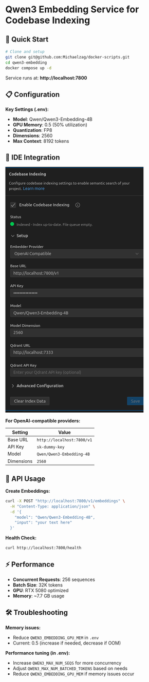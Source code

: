 # Qwen3 Embedding Service for Codebase Indexing


## 🚀 Quick Start

```bash
# Clone and setup
git clone git@github.com:Michaelzag/docker-scripts.git
cd qwen3-embedding
docker compose up -d
```

Service runs at: **http://localhost:7800**

## 📋 Configuration

**Key Settings (.env):**
- **Model**: Qwen/Qwen3-Embedding-4B
- **GPU Memory**: 0.5 (50% utilization)
- **Quantization**: FP8
- **Dimensions**: 2560
- **Max Context**: 8192 tokens

## 🔧 IDE Integration

![Codebase Indexing](images/codebase_indexing.png)

**For OpenAI-compatible providers:**

| Setting | Value |
|---------|-------|
| Base URL | `http://localhost:7800/v1` |
| API Key | `sk-dummy-key` |
| Model | `Qwen/Qwen3-Embedding-4B` |
| Dimensions | `2560` |

## 📡 API Usage

**Create Embeddings:**
```bash
curl -X POST "http://localhost:7800/v1/embeddings" \
  -H "Content-Type: application/json" \
  -d '{
    "model": "Qwen/Qwen3-Embedding-4B",
    "input": "your text here"
  }'
```

**Health Check:**
```bash
curl http://localhost:7800/health
```

## ⚡ Performance

- **Concurrent Requests**: 256 sequences
- **Batch Size**: 32K tokens
- **GPU**: RTX 5080 optimized
- **Memory**: ~7.7 GB usage

## 🛠️ Troubleshooting


**Memory issues:**
- Reduce `QWEN3_EMBEDDING_GPU_MEM` in `.env`
- Current: 0.5 (increase if needed, decrease if OOM)

**Performance tuning (in .env):**
- Increase `QWEN3_MAX_NUM_SEQS` for more concurrency
- Adjust `QWEN3_MAX_NUM_BATCHED_TOKENS` based on needs
- Reduce `QWEN3_EMBEDDING_GPU_MEM` if memory issues occur
